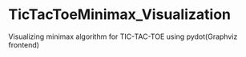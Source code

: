 # TicTacToeMinimax_Visualization
Visualizing minimax algorithm for TIC-TAC-TOE using pydot(Graphviz frontend)

